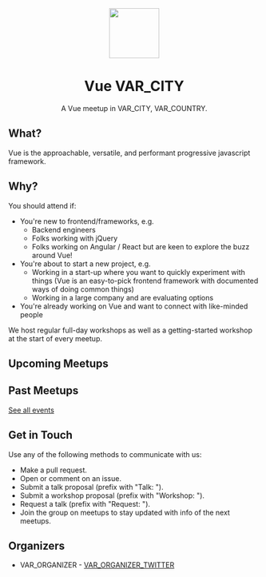 <div align="center" style="text-align: center">
  <img src="https://blr.vue.community/logo.png" width="100" />
  <h1>Vue VAR_CITY</h1>
  <p>A Vue meetup in VAR_CITY, VAR_COUNTRY.</p>
</div>

## What?

Vue is the approachable, versatile, and performant progressive javascript framework.

## Why?

You should attend if:

- You're new to frontend/frameworks, e.g.
  - Backend engineers
  - Folks working with jQuery
  - Folks working on Angular / React but are keen to explore the buzz around Vue!
- You're about to start a new project, e.g.
  - Working in a start-up where you want to quickly experiment with things (Vue is an easy-to-pick frontend framework with documented ways of doing common things)
  - Working in a large company and are evaluating options
- You're already working on Vue and want to connect with like-minded people

We host regular full-day workshops as well as a getting-started workshop at the start of every meetup.

## Upcoming Meetups

<UpcomingEvents />

## Past Meetups

<PastEvents :limit="5" />

[See all events](/events)

## Get in Touch

Use any of the following methods to communicate with us:

- Make a pull request.
- Open or comment on an issue.
- Submit a talk proposal (prefix with "Talk: ").
- Submit a workshop proposal (prefix with "Workshop: ").
- Request a talk (prefix with "Request: ").
- Join the group on meetups to stay updated with info of the next meetups.

## Organizers

- VAR_ORGANIZER - [VAR_ORGANIZER_TWITTER](VAR_ORGANIZER_TWITTER_LINK)
